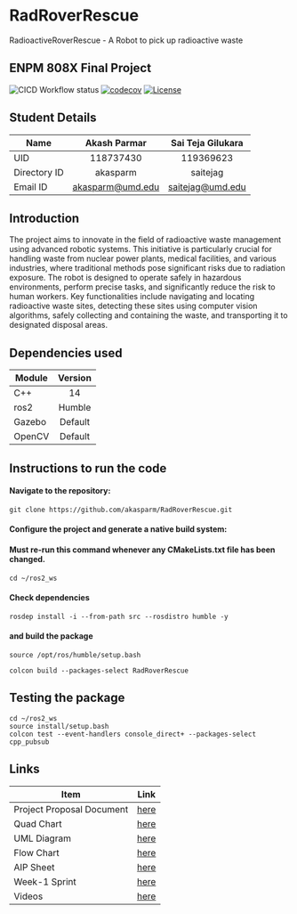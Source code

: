 # RadRoverRescue
RadioactiveRoverRescue - A Robot to pick up radioactive waste

## ENPM 808X Final Project
![CICD Workflow status](https://github.com/akasparm/RadRoverRescue/actions/workflows/run-unit-test-and-upload-codecov.yml/badge.svg)
[![codecov](https://codecov.io/gh/akasparm/RadRoverRescue/branch/development/graph/badge.svg)](https://codecov.io/gh/akasparm/RadRoverRescue)
[![License](https://img.shields.io/badge/license-Apache_2.0-blue.svg)](LICENSE)

## Student Details

|Name|Akash Parmar|Sai Teja Gilukara|
|---|:---:|:---:|
|UID|118737430|119369623|
|Directory ID|akasparm|saitejag|
|Email ID|akasparm@umd.edu|saitejag@umd.edu|

## Introduction

The project aims to innovate in the field of radioactive waste management using advanced robotic systems. This initiative is particularly crucial for handling waste from nuclear power plants, medical facilities, and various industries, where traditional methods pose significant risks due to radiation exposure. The robot is designed to operate safely in hazardous environments, perform precise tasks, and significantly reduce the risk to human workers. Key functionalities include navigating and locating radioactive waste sites, detecting these sites using computer vision algorithms, safely collecting and containing the waste, and transporting it to designated disposal areas.

## Dependencies used

|Module|Version|
|---|:---:|
|C++|14|
|ros2|Humble|
|Gazebo|Default|
|OpenCV|Default|

## Instructions to run the code

#### Navigate to the repository: 

```  
git clone https://github.com/akasparm/RadRoverRescue.git
```
#### Configure the project and generate a native build system:
  #### Must re-run this command whenever any CMakeLists.txt file has been changed.
  ```
  cd ~/ros2_ws
  ```
  #### Check dependencies
  ```
  rosdep install -i --from-path src --rosdistro humble -y
  ```
  #### and build the package
  ```
  source /opt/ros/humble/setup.bash
  ```
  ```
  colcon build --packages-select RadRoverRescue
  ```

## Testing the package
  ```
  cd ~/ros2_ws
  source install/setup.bash
  colcon test --event-handlers console_direct+ --packages-select cpp_pubsub
  ```

## Links

|Item|Link|
|---|:---:|
|Project Proposal Document|[here](Proposal/Final_Project_Proposal.pdf)|
|Quad Chart|[here](/Proposal/quad_chart.pdf)|
|UML Diagram|[here](UML/Initial/UML%20class.pdf)|
|Flow Chart|[here](Proposal/Activity%20Diagram.pdf)|
|AIP Sheet|[here](https://docs.google.com/spreadsheets/d/1OnBxuGl_Tpoor3TaXmInb9mH6GXF_YEadl3Yi5uaojI/edit?usp=sharing)|
|Week-1 Sprint|[here](https://docs.google.com/document/d/1_zHlnaphnwkMOBOH4WXWq80tkCj9v3kwDQVp3Jc9LKU/edit)|
|Videos|[here](https://drive.google.com/drive/folders/1f7CGtQDr-Okn4R803u6pNvuJnW37Ajma?usp=sharing)|

